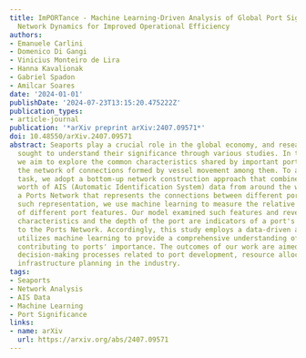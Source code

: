 ```yaml
---
title: ImPORTance - Machine Learning-Driven Analysis of Global Port Significance and
  Network Dynamics for Improved Operational Efficiency
authors:
- Emanuele Carlini
- Domenico Di Gangi
- Vinicius Monteiro de Lira
- Hanna Kavalionak
- Gabriel Spadon
- Amilcar Soares
date: '2024-01-01'
publishDate: '2024-07-23T13:15:20.475222Z'
publication_types:
- article-journal
publication: '*arXiv preprint arXiv:2407.09571*'
doi: 10.48550/arXiv.2407.09571
abstract: Seaports play a crucial role in the global economy, and researchers have
  sought to understand their significance through various studies. In this paper,
  we aim to explore the common characteristics shared by important ports by analyzing
  the network of connections formed by vessel movement among them. To accomplish this
  task, we adopt a bottom-up network construction approach that combines three years'
  worth of AIS (Automatic Identification System) data from around the world, constructing
  a Ports Network that represents the connections between different ports. Through
  such representation, we use machine learning to measure the relative significance
  of different port features. Our model examined such features and revealed that geographical
  characteristics and the depth of the port are indicators of a port's significance
  to the Ports Network. Accordingly, this study employs a data-driven approach and
  utilizes machine learning to provide a comprehensive understanding of the factors
  contributing to ports' importance. The outcomes of our work are aimed to inform
  decision-making processes related to port development, resource allocation, and
  infrastructure planning in the industry.
tags:
- Seaports
- Network Analysis
- AIS Data
- Machine Learning
- Port Significance
links:
- name: arXiv
  url: https://arxiv.org/abs/2407.09571
---
```

